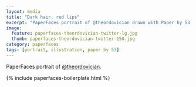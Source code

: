 ```yaml
---
layout: media
title: "Dark hair, red lips"
excerpt: "PaperFaces portrait of @theordovician drawn with Paper by 53 on an iPad."
image: 
  feature: paperfaces-theordovician-twitter-lg.jpg
  thumb: paperfaces-theordovician-twitter-150.jpg
category: paperfaces
tags: [portrait, illustration, paper by 53]
---
```


PaperFaces portrait of [@theordovician](http://twitter.com/theordovician).

{% include paperfaces-boilerplate.html %}